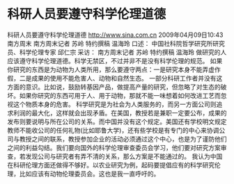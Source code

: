 # 科研人员要遵守科学伦理道德

科研人员要遵守科学伦理道德
http://www.sina.com.cn  2009年04月09日10:43  南方周末
南方周末记者 苏岭 特约撰稿 温海玲
口述： 中国社科院哲学研究所研究员、科学伦理专家 邱仁宗
采访： 南方周末记者 苏岭 特约撰稿 温海玲
做研究的人应该遵守科学伦理道德。科学无禁区，不过并非不是没有科学伦理的规范。
如果你研究的东西是为动物为人类所用，那么要遵守两点：一是研究本身不能弄虚作假，二是成果的使用不能危害人、动物和自然生态。
一部分科研工作者并没有这方面的意识。比如说，鼓励转基因产品，做提高产量的研究，但忽略了对生态的破坏。如果你研究的东西可用于人、用于动物，那就不能一味想着如何改进工艺而忽视这个物质本身的危害。
科学研究是为社会为人类服务的，而另一方面公司则追求利润的最大化，这样就会出现矛盾。在美国，教授若是兼职一定要公布，成果的发布则要说明与所在公司的关系。而中国并没有这个规定。美国还有学校明文规定教师不能收公司的任何礼物(比如耶鲁大学)，还有些学校是有专门的中心来协调公司与教授之间的联系，教授参加企业的活动必须通过这个中心，也是为了谨防他们之间的利益勾结。我们要向国外的科学伦理审查委员会学习，他们要对研究方案审查，若发现公司与研究者有弄不清的关系，那么方案是不能通过的。
我认为中国在科研伦理方面还做得不够好。以农业研究为例，起码要提倡应有的科学研究伦理，比如应该有动物伦理委员会。这也是我一直呼吁的。

